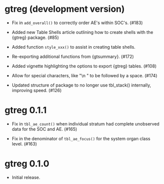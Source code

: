 # gtreg (development version)

* Fix in `add_overall()` to correctly order AE's within SOC's. (#183)

* Added new Table Shells article outlining how to create shells with the {gtreg} package. (#85)

* Added function `style_xxx()` to assist in creating table shells.

* Re-exporting additional functions from {gtsummary}. (#172)

* Added vignette highlighting the options to export {gtreg} tables. (#108)

* Allow for special characters, like "\n " to be followed by a space. (#174)
 
* Updated structure of package to no longer use tbl_stack() internally, improving speed. (#126)

# gtreg 0.1.1

* Fix in `tbl_ae_count()` when individual stratum had complete unobserved data for the SOC and AE. (#165)

* Fix in the denominator of `tbl_ae_focus()` for the system organ class level. (#163)

# gtreg 0.1.0

* Initial release.
